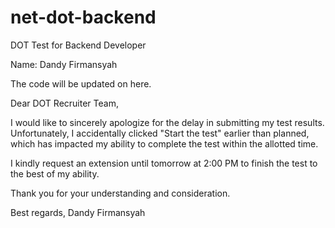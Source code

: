 # net-dot-backend
DOT Test for Backend Developer

Name: Dandy Firmansyah

The code will be updated on here.

Dear DOT Recruiter Team,

I would like to sincerely apologize for the delay in submitting my test results. Unfortunately, I accidentally clicked "Start the test" earlier than planned, which has impacted my ability to complete the test within the allotted time.

I kindly request an extension until tomorrow at 2:00 PM to finish the test to the best of my ability.

Thank you for your understanding and consideration.

Best regards,
Dandy Firmansyah
